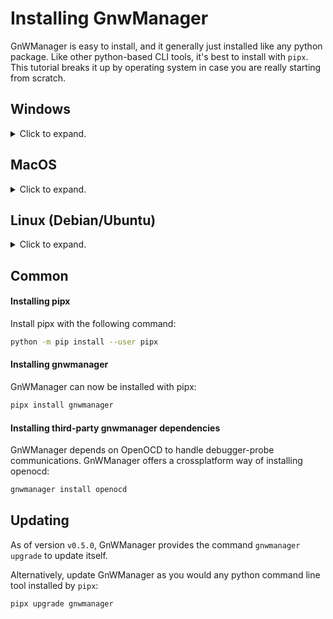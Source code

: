 # Installing GnwManager
GnWManager is easy to install, and it generally just installed like any python package.
Like other python-based CLI tools, it's best to install with `pipx`.
This tutorial breaks it up by operating system in case you are really starting from scratch.

## Windows
<details>
  <summary>Click to expand.</summary>

  ### Installing Chocolately
  [Chocolately](https://chocolatey.org/) is a package manager for Windows.
  A package manager streamlines the installation and updating of software.
  Think of it like a CLI-based app store.

  To install Chocolately, [follow their install instructions](https://chocolatey.org/install).

  To summarize their installation instructions, open PowerShell with "Run as administrator" and run the following command.

  ```powershell
  Set-ExecutionPolicy Bypass -Scope Process -Force; [System.Net.ServicePointManager]::SecurityProtocol = [System.Net.ServicePointManager]::SecurityProtocol -bor 3072; iex ((New-Object System.Net.WebClient).DownloadString('https://community.chocolatey.org/install.ps1'))
  ```

  ### Installing python
  If you don't have a modern (>=3.8) version of python installed, you can install it with `Chocolately`:

  ```bash
  choco install python
  ```

  Proceed to the [common section](#Common) for remaining installation instructions.

</details>

## MacOS
<details>
  <summary>Click to expand.</summary>

  #### Installing Homebrew
  [Homebrew](https://brew.sh/) is a package manager for MacOS.
  A package manager streamlines the installation and updating of software.
  Think of it like a CLI-based app store.

  To install Homebrew, [follow their install instructions](https://brew.sh/).

  To summarize their installation instructions, run the following command in a terminal.
  ```bash
  /bin/bash -c "$(curl -fsSL https://raw.githubusercontent.com/Homebrew/install/HEAD/install.sh)"
  ```

  #### Installing python
  If you don't have a modern (>=3.8) version of python installed, you can install it with `brew`:

  ```bash
  brew install python
  ```

  Proceed to the [common section](#Common) for remaining installation instructions.

</details>

## Linux (Debian/Ubuntu)

<details>
  <summary>Click to expand.</summary>

  #### Installing python
  If you don't have a modern (>=3.8) version of python installed, you can install it with `apt-get`:

  ```bash
  sudo apt-get update
  sudo apt-get install python
  ```

  Proceed to the [common section](#Common) for remaining installation instructions.

</details>

## Common
#### Installing pipx
Install pipx with the following command:

```bash
python -m pip install --user pipx
```

#### Installing gnwmanager
GnWManager can now be installed with pipx:

```bash
pipx install gnwmanager
```

#### Installing third-party gnwmanager dependencies
GnWManager depends on OpenOCD to handle debugger-probe communications.
GnWManager offers a crossplatform way of installing openocd:

```bash
gnwmanager install openocd
```

## Updating
As of version ``v0.5.0``, GnWManager provides the command ``gnwmanager upgrade`` to update
itself.

Alternatively, update GnWManager as you would any python command line tool installed by `pipx`:
```bash
pipx upgrade gnwmanager
```
